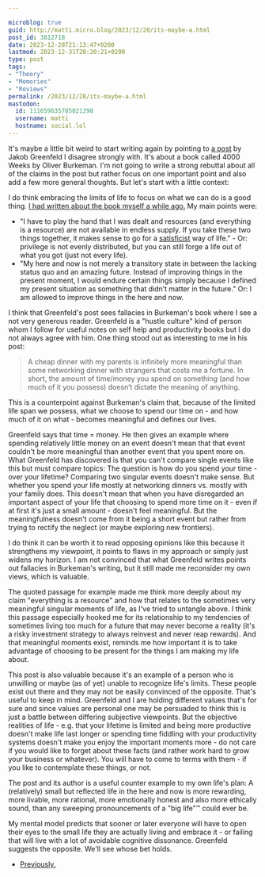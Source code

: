 ```yaml
---

microblog: true
guid: http://matti.micro.blog/2023/12/28/its-maybe-a.html
post_id: 3812718
date: 2023-12-28T21:13:47+0200
lastmod: 2023-12-31T20:20:21+0200
type: post
tags:
- "Theory"
- "Memories"
- "Reviews"
permalink: /2023/12/28/its-maybe-a.html
mastodon:
  id: 111659635785021298
  username: matti
  hostname: social.lol
---
```

It's maybe a little bit weird to start writing again by pointing to [a post](http://jakobgreenfeld.com/4000-weeks) by Jakob Greenfeld I disagree strongly with. It's about a book called 4000 Weeks by Oliver Burkeman. I'm not going to write a strong rebuttal about all of the claims in the post but rather focus on one important point and also add a few more general thoughts. But let's start with a little context:

I do think embracing the limits of life to focus on what we can do is a good thing. [I had written about the book myself a while ago.](https://blog.martin-haehnel.de/2022/02/13/impermanence-and-improvement.html) My main points were:

- "I have to play the hand that I was dealt and resources (and everything is a resource) are not available in endless supply. If you take these two things together, it makes sense to go for a [satisficist](https://en.wikipedia.org/wiki/Satisficing) way of life." - Or: privilege is not evenly distributed, but you can still forge a life out of what you got (just not every life).
- "My here and now is not merely a transitory state in between the lacking status quo and an amazing future. Instead of improving things in the present moment, I would endure certain things simply because I defined my present situation as something that didn’t matter in the future." Or: I am allowed to improve things in the here and now.

I think that Greenfeld's post sees fallacies in Burkeman's book where I see a not very generous reader. Greenfeld is a "hustle culture" kind of person whom I follow for useful notes on self help and productivity books but I do not always agree with him. One thing stood out as interesting to me in his post:

>A cheap dinner with my parents is infinitely more meaningful than some networking dinner with strangers that costs me a fortune. In short, the amount of time/money you spend on something (and how much of it you possess) doesn’t dictate the meaning of anything.

This is a counterpoint against Burkeman's claim that, because of the limited life span we possess, what we choose to spend our time on - and how much of it on what - becomes meaningful and defines our lives.

Greenfeld says that time = money. He then gives an example where spending relatively little money on an event doesn't mean that that event couldn't be more meaningful than another event that you spent more on. What Greenfeld has discovered is that you can't compare single events like this but must compare topics: The question is how do you spend your time - over your lifetime? Comparing two singular events doesn't make sense. But whether you spend your life mostly at networking dinners vs. mostly with your family does. This doesn't mean that when you have disregarded an important aspect of your life that choosing to spend more time on it - even if at first it's just a small amount - doesn't feel meaningful. But the meaningfulness doesn't come from it being a short event but rather from trying to rectify the neglect (or maybe exploring new frontiers).

I do think it can be worth it to read opposing opinions like this because it strengthens my viewpoint, it points to flaws in my approach or simply just widens my horizon. I am not convinced that what Greenfeld writes points out fallacies in Burkeman's writing, but it still made me reconsider my own views, which is valuable.

The quoted passage for example made me think more deeply about my claim "everything is a resource" and how that relates to the sometimes very meaningful singular moments of life, as I've tried to untangle above. I think this passage especially hooked me for its relationship to my tendencies of sometimes living too much for a future that may never become a reality (it's a risky investment strategy to always reinvest and never reap rewards). And that meaningful moments exist, reminds me how important it is to take advantage of choosing to be present for the things I am making my life about.

This post is also valuable because it's an example of a person who is unwilling or maybe (as of yet) unable to recognize life's limits. These people exist out there and they may not be easily convinced of the opposite. That's useful to keep in mind. Greenfeld and I are holding different values that's for sure and since values are personal one may be persuaded to think this is just a battle between differing subjective viewpoints. But the objective realities of life  - e.g. that your lifetime is limited and being more productive doesn't make life last longer or spending time fiddling with your productivity systems doesn't make you enjoy the important moments more - do not care if you would like to forget about these facts (and rather work hard to grow your business or whatever). You will have to come to terms with them - if you like to contemplate these things, or not.

The post and its author is a useful counter example to my own life's plan: A (relatively) small but reflected life in the here and now is more rewarding, more livable, more rational, more emotionally honest and also more ethically sound, than any sweeping pronouncements of a "big life"™ could ever be.

My mental model predicts that sooner or later everyone will have to open their eyes to the small life they are actually living and embrace it - or failing that will live with a lot of avoidable cognitive dissonance. Greenfeld suggests the opposite. We'll see whose bet holds.

- [Previously.](https://blog.martin-haehnel.de/2022/02/13/impermanence-and-improvement.html)
